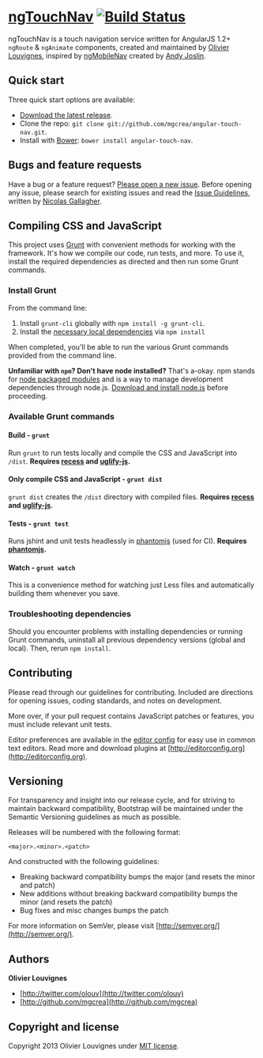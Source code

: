 # [ngTouchNav](https://github.com/mgcrea/angular-touch-nav) [![Build Status](https://secure.travis-ci.org/mgcrea/angular-touch-nav.png)](http://travis-ci.org/mgcrea/angular-touch-nav)

ngTouchNav is a touch navigation service written for AngularJS 1.2+ `ngRoute` & `ngAnimate` components, created and maintained by [Olivier Louvignes](http://github.com/mgcrea), inspired by [ngMobileNav](https://github.com/ajoslin/angular-mobile-nav) created by [Andy Joslin](http://github.com/ajoslin).

<!-- To get started, check out [http://getbootstrap.com](http://getbootstrap.com)! -->



## Quick start

Three quick start options are available:

* [Download the latest release](https://github.com/mgcrea/angular-touch-nav/releases).
* Clone the repo: `git clone git://github.com/mgcrea/angular-touch-nav.git`.
* Install with [Bower](http://bower.io): `bower install angular-touch-nav`.

<!-- Read the [Getting Started page](http://getbootstrap.com/getting-started/) for information on the framework contents, templates and examples, and more. -->



## Bugs and feature requests

Have a bug or a feature request? [Please open a new issue](https://github.com/mgcrea/angular-touch-nav/issues). Before opening any issue, please search for existing issues and read the [Issue Guidelines](https://github.com/necolas/issue-guidelines), written by [Nicolas Gallagher](https://github.com/necolas/).

<!-- You may use [this JS Bin](http://jsbin.com/aFacAf/1/edit) as a template for your bug reports. -->



<!-- ## Documentation

Bootstrap's documentation, included in this repo in the root directory, is built with [Jekyll](http://jekyllrb.com) and publicly hosted on GitHub Pages at [http://getbootstrap.com](http://getbootstrap.com). The docs may also be run locally.

### Running documentation locally

1. If necessary, [install Jekyll](http://jekyllrb.com/docs/installation) (requires v1.x).
2. From the root `/bootstrap` directory, run `jekyll serve` in the command line.
  - **Windows users:** run `chcp 65001` first to change the command prompt's character encoding ([code page](http://en.wikipedia.org/wiki/Windows_code_page)) to UTF-8 so Jekyll runs without errors.
3. Open [http://localhost:9001](http://localhost:9001) in your browser, and voilà.

Learn more about using Jekyll by reading their [documentation](http://jekyllrb.com/docs/home/).

### Documentation for previous releases

Documentation for v2.3.2 has been made available for the time being at [http://getbootstrap.com/2.3.2/](http://getbootstrap.com/2.3.2/) while folks transition to Bootstrap 3.

[Previous releases](https://github.com/mgcrea/angular-touch-nav/releases) and their documentation are also available for download. -->



## Compiling CSS and JavaScript

This project uses [Grunt](http://gruntjs.com/) with convenient methods for working with the framework. It's how we compile our code, run tests, and more. To use it, install the required dependencies as directed and then run some Grunt commands.

### Install Grunt

From the command line:

1. Install `grunt-cli` globally with `npm install -g grunt-cli`.
2. Install the [necessary local dependencies](package.json) via `npm install`

When completed, you'll be able to run the various Grunt commands provided from the command line.

**Unfamiliar with `npm`? Don't have node installed?** That's a-okay. npm stands for [node packaged modules](http://npmjs.org/) and is a way to manage development dependencies through node.js. [Download and install node.js](http://nodejs.org/download/) before proceeding.

### Available Grunt commands

#### Build - `grunt`
Run `grunt` to run tests locally and compile the CSS and JavaScript into `/dist`. **Requires [recess](https://github.com/twitter/recess) and [uglify-js](https://github.com/mishoo/UglifyJS).**

#### Only compile CSS and JavaScript - `grunt dist`
`grunt dist` creates the `/dist` directory with compiled files. **Requires [recess](https://github.com/twitter/recess) and [uglify-js](https://github.com/mishoo/UglifyJS).**

#### Tests - `grunt test`
Runs jshint and unit tests headlessly in [phantomjs](https://github.com/ariya/phantomjs/) (used for CI). **Requires [phantomjs](https://github.com/ariya/phantomjs/).**

#### Watch - `grunt watch`
This is a convenience method for watching just Less files and automatically building them whenever you save.

### Troubleshooting dependencies

Should you encounter problems with installing dependencies or running Grunt commands, uninstall all previous dependency versions (global and local). Then, rerun `npm install`.



## Contributing

Please read through our guidelines for contributing. Included are directions for opening issues, coding standards, and notes on development.

More over, if your pull request contains JavaScript patches or features, you must include relevant unit tests. <!-- All HTML and CSS should conform to the [Code Guide](http://github.com/mdo/code-guide), maintained by [Mark Otto](http://github.com/mdo). -->

Editor preferences are available in the [editor config](.editorconfig) for easy use in common text editors. Read more and download plugins at [http://editorconfig.org](http://editorconfig.org).


<!--
## Community

Keep track of development and community news.

* Follow [@twbootstrap on Twitter](http://twitter.com/twbootstrap).
* Read and subscribe to the [The Official Bootstrap Blog](http://blog.getbootstrap.com).
* Have a question that's not a feature request or bug report? [Ask on the mailing list.](http://groups.google.com/group/twitter-bootstrap)
* Chat with fellow Bootstrappers in IRC. On the `irc.freenode.net` server, in the `##twitter-bootstrap` channel.
 -->



## Versioning

For transparency and insight into our release cycle, and for striving to maintain backward compatibility, Bootstrap will be maintained under the Semantic Versioning guidelines as much as possible.

Releases will be numbered with the following format:

`<major>.<minor>.<patch>`

And constructed with the following guidelines:

* Breaking backward compatibility bumps the major (and resets the minor and patch)
* New additions without breaking backward compatibility bumps the minor (and resets the patch)
* Bug fixes and misc changes bumps the patch

For more information on SemVer, please visit [http://semver.org/](http://semver.org/).



## Authors

**Olivier Louvignes**

+ [http://twitter.com/olouv](http://twitter.com/olouv)
+ [http://github.com/mgcrea](http://github.com/mgcrea)



## Copyright and license

Copyright 2013 Olivier Louvignes under [MIT license](LICENSE.md).
